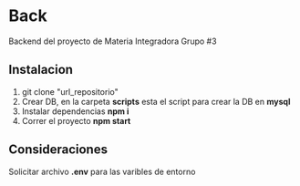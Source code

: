 # Back

Backend del proyecto de Materia Integradora
Grupo #3

## Instalacion

1. git clone "url_repositorio"
2. Crear DB, en la carpeta **scripts** esta el script para crear la DB en **mysql**
3. Instalar dependencias **npm i**
4. Correr el proyecto **npm start**

## Consideraciones

Solicitar archivo **.env** para las varibles de entorno
